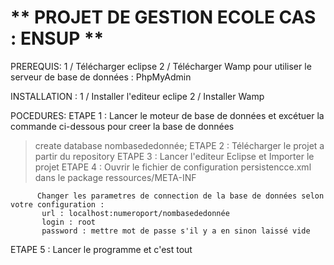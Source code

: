 # ** PROJET DE GESTION ECOLE CAS : ENSUP **

PREREQUIS: 
1 / Télécharger eclipse
2 / Télécharger  Wamp pour utiliser le serveur de base de données : PhpMyAdmin

INSTALLATION :
1 / Installer l'editeur eclipe
2 / Installer Wamp


POCEDURES:
ETAPE 1 : Lancer le moteur de base de données et excétuer la commande ci-dessous pour creer la base de données
  > create database nombasededonnée;
ETAPE 2 : Télécharger le projet a partir du repository
ETAPE 3 : Lancer l'editeur Eclipse et Importer le projet 
ETAPE 4 : Ouvrir le fichier de configuration  persistencce.xml dans le package ressources/META-INF
          
          Changer les parametres de connection de la base de données selon votre configuration :
           url : localhost:numeroport/nombasededonnée 
           login : root
           password : mettre mot de passe s'il y a en sinon laissé vide          
ETAPE 5 : Lancer le programme et c'est tout 

